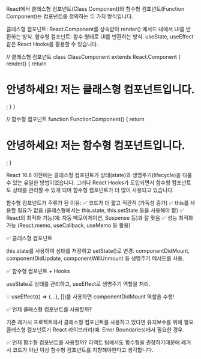 React에서 클래스형 컴포넌트(Class Component)와 함수형 컴포넌트(Function Component)는 컴포넌트를 정의하는 두 가지 방식입니다.

클래스형 컴포넌트: React.Component를 상속받아 render() 메서드 내에서 UI를 반환하는 방식.
함수형 컴포넌트: 함수 형태로 UI를 반환하는 방식. useState, useEffect 같은 React Hooks를 활용할 수 있습니다.

// 클래스형 컴포넌트
class ClassComponent extends React.Component {
render() {
return <h1>안녕하세요! 저는 클래스형 컴포넌트입니다.</h1>;
}
}

// 함수형 컴포넌트
function FunctionComponent() {
return <h1>안녕하세요! 저는 함수형 컴포넌트입니다.</h1>;
}

React 16.8 이전에는 클래스형 컴포넌트가 상태(state)와 생명주기(lifecycle)을 다룰 수 있는 유일한 방법이었습니다.
그러나 React Hooks가 도입되면서 함수형 컴포넌트도 상태를 관리할 수 있게 되어 함수형 컴포넌트가 더 많이 사용되고 있습니다.

함수형 컴포넌트가 주류가 된 이유:
✅ 코드가 더 짧고 직관적 (가독성 증가)
✅ this를 사용할 필요가 없음 (클래스형에서는 this.state, this.setState 등을 사용해야 함)
✅ React의 최적화 기능(예: 자동 메모이제이션, Suspense 등)과 잘 맞음
✅ 성능 최적화 가능 (React.memo, useCallback, useMemo 등 활용)

✅ 클래스형 컴포넌트

this.state를 사용하여 상태를 저장하고 setState()로 변경.
componentDidMount, componentDidUpdate, componentWillUnmount 등 생명주기 메서드를 사용.

✅ 함수형 컴포넌트 + Hooks

useState로 상태를 관리하고, useEffect로 생명주기 역할을 처리.

💡 useEffect(() => {...}, [])를 사용하면 componentDidMount 역할을 수행!

✅ 언제 클래스형 컴포넌트를 사용할까?

기존 레거시 프로젝트에서 클래스형 컴포넌트를 사용하고 있다면 유지보수를 위해 필요.
클래스형 컴포넌트가 React 라이브러리(예: Error Boundaries)에서 필요한 경우.

✅ 언제 함수형 컴포넌트를 사용할까?
리액트 팀에서도 함수형을 권장하기때문에 레거시 코드가 아닌 이상 함수형 컴포넌트를 지향해야한다고 생각합니다.
